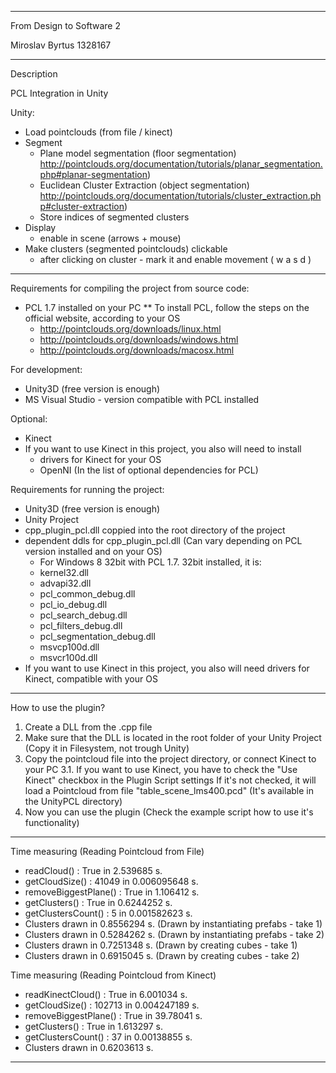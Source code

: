  
 ************************************************************************************************
 
 From Design to Software 2
 
 Miroslav Byrtus
 1328167
 
 ************************************************************************************************
 
 Description 
 
 PCL Integration in Unity 

 Unity: 
 * Load pointclouds (from file / kinect)
 * Segment
   + Plane model segmentation (floor segmentation)
     http://pointclouds.org/documentation/tutorials/planar_segmentation.php#planar-segmentation) 
   + Euclidean Cluster Extraction (object segmentation)
     http://pointclouds.org/documentation/tutorials/cluster_extraction.php#cluster-extraction)
   + Store indices of segmented clusters 
 * Display 
   + enable in scene (arrows + mouse)
 * Make clusters (segmented pointclouds) clickable 
   + after clicking on cluster - mark it and enable movement ( w a s d )
 
 ------------------------------------------------------------------------------------------------
 
 Requirements for compiling the project from source code: 

   * PCL 1.7 installed on your PC 
   ** To install PCL, follow the steps on the official website, according to your OS 
      + http://pointclouds.org/downloads/linux.html
      + http://pointclouds.org/downloads/windows.html
      + http://pointclouds.org/downloads/macosx.html

 For development:
   * Unity3D (free version is enough)
   * MS Visual Studio - version compatible with PCL installed
 
 Optional:
   * Kinect
   * If you want to use Kinect in this project, you also will need to install
      + drivers for Kinect for your OS 
      + OpenNI (In the list of optional dependencies for PCL)
 
Requirements for running the project: 
  
   * Unity3D (free version is enough)
   * Unity Project 
   * cpp_plugin_pcl.dll coppied into the root directory of the project 
   * dependent ddls for cpp_plugin_pcl.dll (Can vary depending on PCL version installed and on your OS)
     + For Windows 8 32bit with PCL 1.7. 32bit installed, it is: 
     + kernel32.dll
     + advapi32.dll
     + pcl_common_debug.dll
     + pcl_io_debug.dll
     + pcl_search_debug.dll
     + pcl_filters_debug.dll
     + pcl_segmentation_debug.dll
     + msvcp100d.dll
     + msvcr100d.dll
   * If you want to use Kinect in this project, you also will need drivers for Kinect, compatible with your OS 
   
 ------------------------------------------------------------------------------------------------
 
 How to use the plugin? 
 
 1. Create a DLL from the .cpp file 
 2. Make sure that the DLL is located in the root folder of your Unity Project (Copy it in Filesystem, not trough Unity)
 3. Copy the pointcloud file into the project directory, or connect Kinect to your PC
 3.1. If you want to use Kinect, you have to check the "Use Kinect" checkbox in the Plugin Script settings
      If it's not checked, it will load a Pointcloud from file "table_scene_lms400.pcd" (It's available in the UnityPCL directory)
 4. Now you can use the plugin (Check the example script how to use it's functionality)
 
 ------------------------------------------------------------------------------------------------

  Time measuring (Reading Pointcloud from File)
  
  * readCloud() :          True in 2.539685 s.
  * getCloudSize() :      41049 in 0.006095648 s.
  * removeBiggestPlane() : True in 1.106412 s.
  * getClusters() :        True in 0.6244252 s.
  * getClustersCount() :      5 in 0.001582623 s.
  * Clusters              drawn in 0.8556294 s. (Drawn by instantiating prefabs - take 1)
  * Clusters              drawn in 0.5284262 s. (Drawn by instantiating prefabs - take 2)
  * Clusters              drawn in 0.7251348 s. (Drawn by creating cubes - take 1)
  * Clusters              drawn in 0.6915045 s. (Drawn by creating cubes - take 2)
 
 Time measuring (Reading Pointcloud from Kinect)
 
  * readKinectCloud() :    True in 6.001034 s.
  * getCloudSize() :     102713 in 0.004247189 s.
  * removeBiggestPlane() : True in 39.78041 s.
  * getClusters() :        True in 1.613297 s.
  * getClustersCount() :     37 in 0.00138855 s.
  * Clusters              drawn in 0.6203613 s.


 ------------------------------------------------------------------------------------------------
 
 

